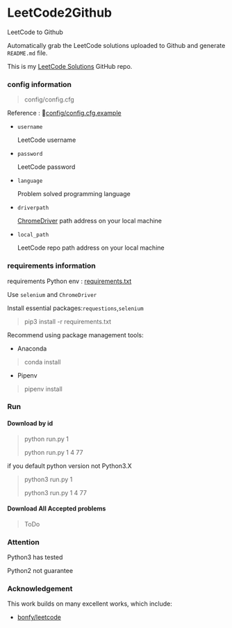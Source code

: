 # LeetCode2Github

LeetCode to Github

Automatically grab the LeetCode solutions uploaded to Github and generate `README.md` file.

This is my [LeetCode Solutions](https://github.com/quinwu/LeetCode) GitHub repo.

### config information

> config/config.cfg

Reference : [config/config.cfg.example](config/config.cfg.example)

- `username` 

    LeetCode username

- `password`

    LeetCode password

- `language`

    Problem solved programming language

- `driverpath`

    [ChromeDriver](https://sites.google.com/a/chromium.org/chromedriver/) path address on your local machine

- `local_path`

    LeetCode repo path address on your local machine

### requirements information

requirements Python env : [requirements.txt](requirements.txt)

Use `selenium` and `ChromeDriver`

Install essential packages:`requestions`,`selenium`

> pip3 install -r requirements.txt

Recommend using package management tools:

- Anaconda

> conda install

- Pipenv

> pipenv install


### Run

#### Download by id

> python run.py 1
>
> python run.py 1 4 77

if you default python version not Python3.X

> python3 run.py 1
>
> python3 run.py 1 4 77

#### Download All Accepted problems

> ToDo

### Attention

Python3 has tested 

Python2 not guarantee

### Acknowledgement

This work builds on many excellent works, which include:

- [bonfy/leetcode](https://github.com/bonfy/leetcode)